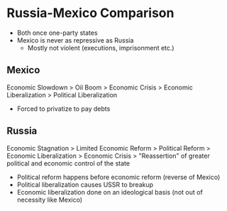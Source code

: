 # Russia-Mexico Comparison
- Both once one-party states
- Mexico is never as repressive as Russia
	- Mostly not violent (executions, imprisonment etc.)

## Mexico
Economic Slowdown > Oil Boom > Economic Crisis > Economic Liberalization > Political Liberalization
- Forced to privatize to pay debts

## Russia
Economic Stagnation > Limited Economic Reform > Political Reform > Economic Liberalization > Economic Crisis > "Reassertion" of greater political and economic control of the state
- Political reform happens before economic reform (reverse of Mexico)
- Political liberalization causes USSR to breakup
- Economic liberalization done on an ideological basis (not out of necessity like Mexico)
